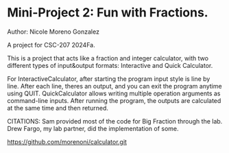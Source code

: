 # Mini-Project 2: Fun with Fractions.

Author: Nicole Moreno Gonzalez

A project for CSC-207 2024Fa.

This is a project that acts like a fraction and integer calculator, with two different types of input&output formats: Interactive and Quick Calculator.

For InteractiveCalculator, after starting the program input style is line by line. After each line, theres an output, and you can exit the program anytime using QUIT. QuickCalculator allows writing multiple operation arguments as command-line inputs. After running the program, the outputs are calculated at the same time and then returned. 


CITATIONS:
Sam provided most of the code for Big Fraction through the lab.
Drew Fargo, my lab partner, did the implementation of some.

https://github.com/morenoni/calculator.git
